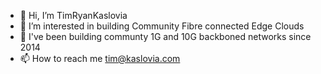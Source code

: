 - 👋 Hi, I’m TimRyanKaslovia
- 👀 I’m interested in building Community Fibre connected Edge Clouds
- 🌱 I've been building communty 1G and 10G backboned networks since 2014
- 📫 How to reach me tim@kaslovia.com 

